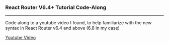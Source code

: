 ### React Router V6.4+ Tutorial Code-Along

---

Code along to a youtube video I found, to help familiarize with the new syntax in React Router v6.4 and above (6.8 in my case)

[Youtube Video](https://www.youtube.com/watch?v=z0vaVoxMoSA)